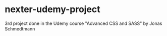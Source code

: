 # nexter-udemy-project
3rd project done in the Udemy course "Advanced CSS and SASS" by Jonas Schmedtmann
